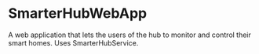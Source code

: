 # SmarterHubWebApp
A web application that lets the users of the hub to monitor and control their smart homes. Uses SmarterHubService.

